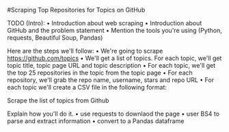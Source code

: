 #Scraping Top Repositories for Topics on GitHub

TODO (Intro):
•	Introduction about web scraping
•	Introduction about GitHub and the problem statement
•	Mention the tools you're using (Python, requests, Beautiful Soup, Pandas)

Here are the steps we'll follow:
•	We're going to scrape https://github.com/topics
•	We'll get a list of topics. For each topic, we'll get topic title, topic page URL and topic description
•	For each topic, we'll get the top 25 repositories in the topic from the topic page
•	For each repository, we'll grab the repo name, username, stars and repo URL
•	For each topic we'll create a CSV file in the following format:

Scrape the list of topics from Github

Explain how you'll do it.
•	use requests to downlaod the page
•	user BS4 to parse and extract information
•	convert to a Pandas dataframe
